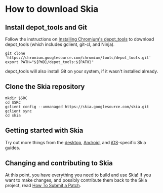 How to download Skia
====================

Install depot_tools and Git
---------------------------

Follow the instructions on [Installing Chromium's
depot_tools](http://www.chromium.org/developers/how-tos/install-depot-tools)
to download depot_tools (which includes gclient, git-cl, and Ninja).

<!--?prettify lang=sh?-->

    git clone 'https://chromium.googlesource.com/chromium/tools/depot_tools.git'
    export PATH="${PWD}/depot_tools:${PATH}"

depot_tools will also install Git on your system, if it wasn't installed
already.

Clone the Skia repository
-------------------------

<!--?prettify lang=sh?-->

    mkdir $SRC
    cd $SRC
    gclient config --unmanaged https://skia.googlesource.com/skia.git
    gclient sync
    cd skia

Getting started with Skia
-------------------------

Try out more things from the [desktop](./quick/desktop),
[Android](./quick/android), and [iOS](./quick/ios)-specific Skia
guides.

Changing and contributing to Skia
---------------------------------

At this point, you have everything you need to build and use Skia!  If
you want to make changes, and possibly contribute them back to the Skia
project, read [How To Submit a Patch](../dev/contrib/submit).
